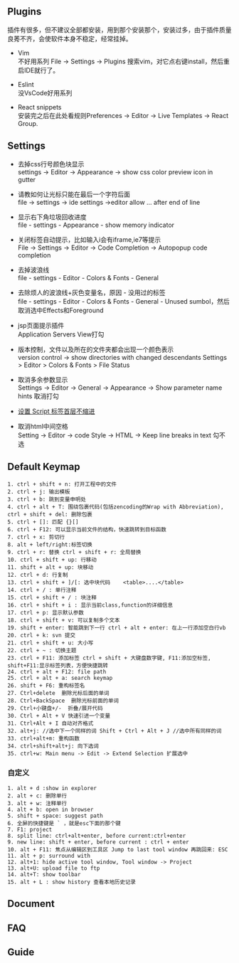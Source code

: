 ## Plugins
插件有很多，但不建议全部都安装，用到那个安装那个，安装过多，由于插件质量良莠不齐，会使软件本身不稳定，经常挂掉。

- Vim  
不好用系列
File -> Settings -> Plugins
搜索vim，对它点右键install，然后重启IDE就行了。

- Eslint  
没VsCode好用系列

- React snippets   
安装完之后在此处看规则Preferences -> Editor -> Live Templates -> React Group.

## Settings

- 去掉css行号颜色块显示  
settings -> Editor -> Appearance -> show css color preview icon in gutter

- 请教如何让光标只能在最后一个字符后面  
file -> settings -> ide settings ->editor
allow ... after end of line

- 显示右下角垃圾回收进度  
file - settings - Appearance - show memory indicator

- 关闭标签自动提示，比如输入i会有iframe,ie7等提示  
File -> Settings -> Editor -> Code Completion -> Autopopup code completion

- 去掉波浪线  
file - settings - Editor - Colors & Fonts - General

- 去除烦人的波浪线+灰色变量名，原因 - 没用过的标签  
file - settings - Editor - Colors & Fonts - General - Unused sumbol，然后取消选中Effects和Foreground

- jsp页面提示插件   
Application Servers View打勾

- 版本控制，文件以及所在的文件夹都会出现一个颜色表示   
version control -> show directories with changed descendants
Settings > Editor > Colors & Fonts > File Status

- 取消多余参数显示  
Settings -> Editor -> General -> Appearance -> Show parameter name hints 
取消打勾

- [设置 Script 标签首层不缩进](https://www.jianshu.com/p/622c463ff925)
- 取消html中间空格  
Setting -> Editor -> code Style -> HTML -> Keep line breaks in text
勾不选

## Default Keymap

    1. ctrl + shift + n: 打开工程中的文件
    2. ctrl + j: 输出模板
    3. ctrl + b: 跳到变量申明处
    4. ctrl + alt + T: 围绕包裹代码(包括zencoding的Wrap with Abbreviation), ctrl + shift + del: 删除包裹
    5. ctrl + []: 匹配 {}[]
    6. ctrl + F12: 可以显示当前文件的结构，快速跳转到目标函数
    7. ctrl + x: 剪切行
    8. alt + left/right:标签切换
    9. ctrl + r: 替换 ctrl + shift + r: 全局替换
    10. ctrl + shift + up: 行移动
    11. shift + alt + up: 块移动
    12. ctrl + d: 行复制
    13. ctrl + shift + ]/[: 选中块代码    <table>....</table>
    14. ctrl + / : 单行注释
    15. ctrl + shift + / : 块注释
    16. ctrl + shift + i : 显示当前class,function的详细信息
    17. ctrl + p: 显示默认参数
    18. ctrl + shift + v: 可以复制多个文本
    19. shift + enter: 智能跳到下一行 ctrl + alt + enter: 在上一行添加空白行vb
    20. ctrl + k: svn 提交
    21. ctrl + shift + u: 大小写
    22. ctrl + ~ : 切换主题
    23. ctrl + F11: 添加标签 ctrl + shift + 大键盘数字键, F11:添加空标签, shift+F11:显示标签列表，方便快捷跳转
    24. ctrl + alt + F12: file path
    25. ctrl + alt + a: search keymap
    26. shift + F6: 重构标签名
    27. Ctrl+delete  删除光标后面的单词
    28. Ctrl+BackSpace  删除光标前面的单词
    29. Ctrl+小键盘+/-  折叠/展开代码
    30. Ctrl + Alt + V 快速引进一个变量
    31. Ctrl+Alt + I 自动对齐格式
    32. alt+j: //选中下一个同样的词 Shift + Ctrl + Alt + J //选中所有同样的词
    33. ctrl+alt+m: 重构函数
    34. ctrl+shift+alt+j: 向下选词
    35. ctrl+w: Main menu -> Edit -> Extend Selection 扩展选中
    
### 自定义

    1. alt + d :show in explorer
    2. alt + c: 删除单行
    3. alt + w: 注释单行
    4. alt + b: open in browser
    5. shift + space: suggest path
    6. 全屏的快捷键是 ` ，就是esc下面的那个键
    7. F1: project
    8. split line: ctrl+alt+enter, before current:ctrl+enter
    9. new line: shift + enter, before current : ctrl + enter
    10. alt + F11: 焦点从编辑区到工具区 Jump to last tool window 再跳回来: ESC
    11. alt + p: surround with
    12. alt+1: hide active tool window, Tool window -> Project
    13. alt+U: upload file to ftp
    14. alt+T: show toolbar
    15. alt + L : show history 查看本地历史记录 

## Document

## FAQ

## Guide
